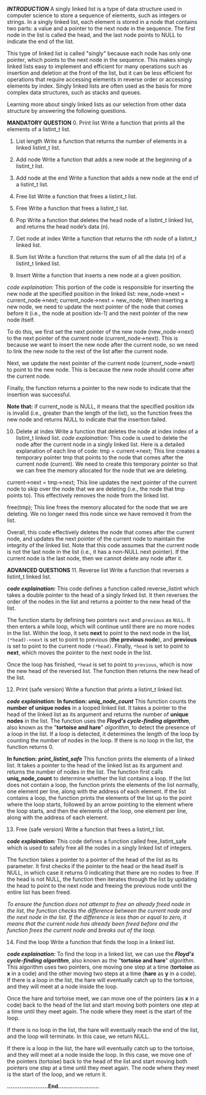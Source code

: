 ***INTRODUCTION***
A singly linked list is a type of data structure used in computer science to store a sequence of elements, such as integers or strings. In a singly linked list, each element is stored in a node that contains two parts: a value and a pointer to the next node in the sequence. The first node in the list is called the head, and the last node points to NULL to indicate the end of the list.

This type of linked list is called "singly" because each node has only one pointer, which points to the next node in the sequence. 
This makes singly linked lists easy to implement and efficient for many operations such as insertion and deletion at the front of the list, but it can be less efficient for operations that require accessing elements in reverse order or accessing elements by index. Singly linked lists are often used as the basis for more complex data structures, such as stacks and queues.

Learning more about singly linked lists as our selection from other data structure by answering the following questions.

**MANDATORY QUESTION**
0. Print list
Write a function that prints all the elements of a listint_t list.

1. List length
Write a function that returns the number of elements in a linked listint_t list.

2. Add node
Write a function that adds a new node at the beginning of a listint_t list.

3. Add node at the end
Write a function that adds a new node at the end of a listint_t list.

4. Free list
Write a function that frees a listint_t list.

5. Free
Write a function that frees a listint_t list.

6. Pop
Write a function that deletes the head node of a listint_t linked list, and returns the head node’s data (n).

7. Get node at index
Write a function that returns the nth node of a listint_t linked list.

8. Sum list
Write a function that returns the sum of all the data (n) of a listint_t linked list.

9. Insert
Write a function that inserts a new node at a given position.

*code explaination:*
This portion of the code is responsible for inserting the new node at the specified position in the linked list:
new_node->next = current_node->next;
current_node->next = new_node;
When inserting a new node, we need to update the next pointer of the node that comes before it (i.e., the node at position idx-1) and the next pointer of the new node itself.

To do this, we first set the next pointer of the new node (new_node->next) to the next pointer of the current node (current_node->next). This is because we want to insert the new node after the current node, so we need to link the new node to the rest of the list after the current node.

Next, we update the next pointer of the current node (current_node->next) to point to the new node. This is because the new node should come after the current node.

Finally, the function returns a pointer to the new node to indicate that the insertion was successful.

**Note that:** if current_node is NULL, it means that the specified position idx is invalid (i.e., greater than the length of the list), so the function frees the new node and returns NULL to indicate that the insertion failed.

10. Delete at index
Write a function that deletes the node at index index of a listint_t linked list.
*code explaination:*
This code is used to delete the node after the current node in a singly linked list. Here is a detailed explanation of each line of code:
tmp = current->next;
This line creates a temporary pointer tmp that points to the node that comes after the current node (current).
We need to create this temporary pointer so that we can free the memory allocated for the node that we are deleting.

current->next = tmp->next;
This line updates the next pointer of the current node to skip over the node that we are deleting (i.e., the node that tmp points to). This effectively removes the node from the linked list.

free(tmp);
This line frees the memory allocated for the node that we are deleting. We no longer need this node since we have removed it from the list.

Overall, this code effectively deletes the node that comes after the current node, and updates the next pointer of the current node to maintain the integrity of the linked list. Note that this code assumes that the current node is not the last node in the list (i.e., it has a non-NULL next pointer). If the current node is the last node, then we cannot delete any node after it.

**ADVANCED QUESTIONS**
11. Reverse list
Write a function that reverses a listint_t linked list.

***code explaination:***
This code defines a function called reverse_listint which takes a double pointer to the head of a singly linked list. It then reverses the order of the nodes in the list and returns a pointer to the new head of the list.

The function starts by defining two pointers `next` and `previous` as `NULL`. It then enters a while loop, which will continue until there are no more nodes in the list. Within the loop, it sets **next** to point to the next node in the list, `(*head)->next` is set to point to previous (**the previous node**), and **previous** is set to point to the current node ``(*head)``. Finally, `*head` is set to point to **next**, which moves the pointer to the next node in the list.

Once the loop has finished, `*head` is set to point to ``previous``, which is now the new head of the reversed list. The function then returns the new head of the list.

12. Print (safe version)
Write a function that prints a listint_t linked list.

***code explaination:***
**In function:** ***uniq_node_count***
This function counts the **number of unique nodes** in a looped linked list. It takes a pointer to the head of the linked list as its argument and returns the number of **unique nodes** in the list. The function uses the ***Floyd's cycle-finding algorithm***, also known as the "**tortoise and hare**" *algorithm*, to detect the presence of a loop in the list. If a loop is detected, it determines the length of the loop by counting the number of nodes in the loop. If there is no loop in the list, the function returns 0.

**In function:** ***print_listint_safe***
This function prints the elements of a linked list. It takes a pointer to the head of the linked list as its argument and returns the number of nodes in the list. The function first calls **uniq_node_count** to determine whether the list contains a loop. If the list does not contain a loop, the function prints the elements of the list normally, one element per line, along with the address of each element. If the list contains a loop, the function prints the elements of the list up to the point where the loop starts, followed by an arrow pointing to the element where the loop starts, and then the elements of the loop, one element per line, along with the address of each element.

13. Free (safe version)
Write a function that frees a listint_t list.

***code explaination:***
This code defines a function called free_listint_safe which is used to safely free all the nodes in a singly linked list of integers.

The function takes a pointer to a pointer of the head of the list as its parameter. It first checks if the pointer to the head or the head itself is NULL, in which case it returns 0 indicating that there are no nodes to free. If the head is not NULL, the function then iterates through the list by updating the head to point to the next node and freeing the previous node until the entire list has been freed.

*To ensure the function does not attempt to free an already freed node in the list, the function checks the difference between the current node and the next node in the list. If the difference is less than or equal to zero, it means that the current node has already been freed before and the function frees the current node and breaks out of the loop.*

14. Find the loop
Write a function that finds the loop in a linked list.

***code explaination:***
To find the loop in a linked list, we can use the ***Floyd's cycle-finding algorithm***, also known as the "**tortoise and hare**" *algorithm*. This algorithm uses two pointers, one moving one step at a time (**tortoise** as **x** in a code) and the other moving two steps at a time (**hare** as **y** in a code). If there is a loop in the list, the hare will eventually catch up to the tortoise, and they will meet at a node inside the loop.

Once the hare and tortoise meet, we can move one of the pointers (as **x** in a code) back to the head of the list and start moving both pointers one step at a time until they meet again. The node where they meet is the start of the loop.

If there is no loop in the list, the hare will eventually reach the end of the list, and the loop will terminate. In this case, we return NULL.

If there is a loop in the list, the hare will eventually catch up to the tortoise, and they will meet at a node inside the loop. In this case, we move one of the pointers (tortoise) back to the head of the list and start moving both pointers one step at a time until they meet again. The node where they meet is the start of the loop, and we return it.

****.......................End.......................****
